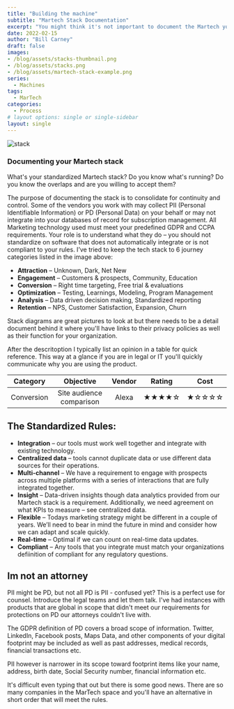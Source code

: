 ```yaml
---
title: "Building the machine"
subtitle: "Martech Stack Documentation"
excerpt: "You might think it's not important to document the Martech you use but I'd suggest that shoud you choose not to you'll eventually run into overlap as well as compliance concerns. In this post we'll focus on the why take the time to do it and what benefit's it'll have."
date: 2022-02-15
author: "Bill Carney"
draft: false
images:
- /blog/assets/stacks-thumbnail.png
- /blog/assets/stacks.png
- /blog/assets/martech-stack-example.png
series:
  - Machines
tags:
  - MarTech
categories:
  - Process
# layout options: single or single-sidebar
layout: single
---
```


![stack](/blog/assets/martech-stack-example.png)

### Documenting your Martech stack
What's your standardized Martech stack? Do you know what's running? Do you know the overlaps and are you willing to accept them?

The purpose of documenting the stack is to consolidate for continuity and control. Some of the vendors you work with may collect PII (Personal Identifiable Information) or PD (Personal Data) on your behalf or may not integrate into your databases of record for subscription management. All Marketing technology used must meet your predefined GDPR and CCPA requirements.  Your role is to understand what they do – you should not standardize on software that does not automatically integrate or is not compliant to your rules.  I’ve tried to keep the tech stack to 6 journey categories listed in the image above:

- **Attraction** – Unknown, Dark, Net New
- **Engagement** – Customers & prospects, Community, Education
- **Conversion** – Right time targeting, Free trial & evaluations
- **Optimization** – Testing, Learnings, Modeling, Program Management
- **Analysis** – Data driven decision making, Standardized reporting
- **Retention** – NPS, Customer Satisfaction, Expansion, Churn

Stack diagrams are great pictures to look at but there needs to be a detail document behind it where you'll have links to their privacy policies as well as their function for your organization.

After the descritoption I typically list an opinion in a table for quick reference.  This way at a glance if you are in legal or IT you'll quickly communicate why you are using the product.

**Category** | **Objective** | **Vendor** | **Rating** | **Cost**
:------: | :------:| :------:| :------:| :------:
Conversion| Site audience comparison| Alexa |&starf;&starf;&starf;&starf;&star; |&starf;&star;&star;&star;&star;

## The Standardized Rules:
- **Integration** – our tools must work well together and integrate with existing technology. 
- **Centralized data** – tools cannot duplicate data or use different data sources for their operations. 
- **Multi-channel** – We have a requirement to engage with prospects across multiple platforms with a series of interactions that are fully integrated together.
- **Insight** – Data-driven insights though data analytics provided from our Martech stack is a requirement. Additionally, we need agreement on what KPIs to measure – see centralized data.
- **Flexible** – Todays marketing strategy might be different in a couple of years. We’ll need to bear in mind the future in mind and consider how we can adapt and scale quickly.
- **Real-time** – Optimal if we can count on real-time data updates.
- **Compliant** – Any tools that you integrate must match your organizations defiinition of compliant for any regulatory questions.

## Im not an attorney

PII might be PD, but not all PD is PII - confused yet? This is a perfect use for counsel. Introduce the legal teams and let them talk.  I've had instances with products that are global in scope that didn't meet our requirements for protections on PD our attorneys couldn't live with.

The GDPR definition of PD covers a broad scope of information. Twitter, LinkedIn, Facebook posts, Maps Data, and other components of your digital footprint may be included as well as past addresses, medical records, financial transactions etc.

PII however is narrower in its scope toward footprint items like your name, address, birth date, Social Security number, financial information etc.

It's difficult even typing that out but there is some good news. There are so many companies in the MarTech space and you'll have an alternative in short order that will meet the rules.






